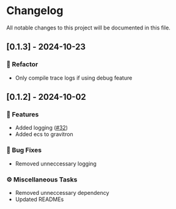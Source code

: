 # Changelog

All notable changes to this project will be documented in this file.

## [0.1.3] - 2024-10-23

### 🚜 Refactor

- Only compile trace logs if using debug feature


## [0.1.2] - 2024-10-02

### 🚀 Features

- Added logging ([#32](https://github.com/Profiidev/gravitron/pull/32))
- Added ecs to gravitron

### 🐛 Bug Fixes

- Removed unneccessary logging

### ⚙️ Miscellaneous Tasks

- Removed unneccessary dependency
- Updated READMEs



